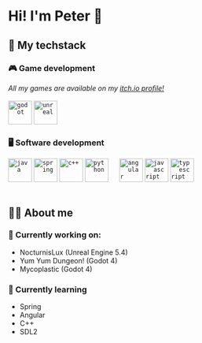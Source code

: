 <h1>Hi! I'm Peter 👋</h1>

<div id="techstack">
    <h2>🔧 My techstack</h2>
    <h3>🎮 Game development</h3>
    <i>All my games are available on my <a href="https://forklovee.itch.io/">itch.io profile!</a></i><br><br>
    <code><img height="48" alt="godot" src="https://user-images.githubusercontent.com/25181517/193427942-3abc320a-1c9e-4316-bac0-cb8b280b669f.png"></code>
    <code><img height="48" alt="unreal" src="https://github.com/marwin1991/profile-technology-icons/assets/136815194/8470f340-0495-47c2-a95c-3c873e329c00"></code>
    <br>
    <h3>🖥️ Software development</h3>
    <code><img height="48" alt="java" src="https://user-images.githubusercontent.com/25181517/117201156-9a724800-adec-11eb-9a9d-3cd0f67da4bc.png"></code>
    <code><img height="48" alt="spring" src="https://user-images.githubusercontent.com/25181517/117201470-f6d56780-adec-11eb-8f7c-e70e376cfd07.png"></code>
    <code><img height="48" alt="c++" src="https://user-images.githubusercontent.com/25181517/192106073-90fffafe-3562-4ff9-a37e-c77a2da0ff58.png"></code>
    <code><img height="48" alt="python" src="https://user-images.githubusercontent.com/25181517/183423507-c056a6f9-1ba8-4312-a350-19bcbc5a8697.png"></code>
    &emsp;
    <code><img height="48" alt="angular" src="https://user-images.githubusercontent.com/25181517/183890595-779a7e64-3f43-4634-bad2-eceef4e80268.png"></code>
    <code><img height="48" alt="javascript" src="https://user-images.githubusercontent.com/25181517/117447155-6a868a00-af3d-11eb-9cfe-245df15c9f3f.png"></code>
    <code><img height="48" alt="typescript" src="https://user-images.githubusercontent.com/25181517/183890598-19a0ac2d-e88a-4005-a8df-1ee36782fde1.png"></code>
</div>
<br>
<div id="about-me">
    <h2>💁‍♂️ About me</h2>
    <h3>🔭 Currently working on:</h3>
    <ul>
      <li>NocturnisLux (Unreal Engine 5.4)</li>
      <li>Yum Yum Dungeon! (Godot 4)</li>
      <li>Mycoplastic (Godot 4)</li>
    </ul>
    <h3>🌱 Currently learning</h3>
    <ul>
        <li>Spring</li>
        <li>Angular</li>
        <li>C++</li>
        <li>SDL2</li>
    </ul>
</div>

